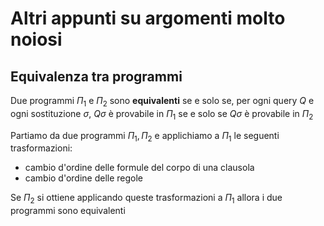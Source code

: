 # Altri appunti su argomenti molto noiosi

## Equivalenza tra programmi
Due programmi $\Pi_1$ e $\Pi_2$ sono **equivalenti** se e solo se, per ogni query $Q$ e ogni sostituzione $\sigma$, $Q \sigma$ è provabile in $\Pi_1$ se e solo se $Q \sigma$ è provabile in $\Pi_2$

Partiamo da due programmi $\Pi_1, \Pi_2$ e applichiamo a $\Pi_1$ le seguenti trasformazioni:
* cambio d'ordine delle formule del corpo di una clausola
* cambio d'ordine delle regole

Se $\Pi_2$ si ottiene applicando queste trasformazioni a $\Pi_1$ allora i due programmi sono equivalenti
